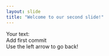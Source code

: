 ```yaml
---
layout: slide
title: "Welcome to our second slide!"
---
```

Your text:
<br/>
Add first commit 
<br/>
Use the left arrow to go back!
